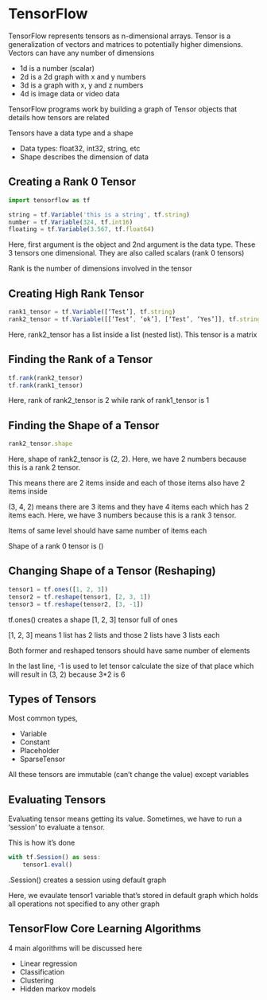 # TensorFlow

TensorFlow represents tensors as n-dimensional arrays. Tensor is a generalization of vectors and matrices to potentially higher dimensions. Vectors can have any number of dimensions

- 1d is a number (scalar)
- 2d is a 2d graph with x and y numbers
- 3d is a graph with x, y and z numbers
- 4d is image data or video data

TensorFlow programs work by building a graph of Tensor objects that details how tensors are related

Tensors have a data type and a shape

- Data types: float32, int32, string, etc
- Shape describes the dimension of data

## Creating a Rank 0 Tensor

```jsx
import tensorflow as tf

string = tf.Variable('this is a string', tf.string)
number = tf.Variable(324, tf.int16)
floating = tf.Variable(3.567, tf.float64)
```

Here, first argument is the object and 2nd argument is the data type. These 3 tensors one dimensional. They are also called scalars (rank 0 tensors)

Rank is the number of dimensions involved in the tensor

## Creating High Rank Tensor

```jsx
rank1_tensor = tf.Variable([‘Test’], tf.string)
rank2_tensor = tf.Variable([[‘Test’, ‘ok’], [‘Test’, ‘Yes’]], tf.string)
```

Here, rank2_tensor has a list inside a list (nested list). This tensor is a matrix

## Finding the Rank of a Tensor

```jsx
tf.rank(rank2_tensor)
tf.rank(rank1_tensor)
```

Here, rank of rank2_tensor is 2 while rank of rank1_tensor is 1

## Finding the Shape of a Tensor

```jsx
rank2_tensor.shape
```

Here, shape of rank2_tensor is (2, 2). Here, we have 2 numbers because this is a rank 2 tensor.

This means there are 2 items inside and each of those items also have 2 items inside

(3, 4, 2) means there are 3 items and they have 4 items each which has 2 items each. Here, we have 3 numbers because this is a rank 3 tensor.

Items of same level should have same number of items each

Shape of a rank 0 tensor is ()

## Changing Shape of a Tensor (Reshaping)

```jsx
tensor1 = tf.ones([1, 2, 3])
tensor2 = tf.reshape(tensor1, [2, 3, 1])
tensor3 = tf.reshape(tensor2, [3, -1])
```

tf.ones() creates a shape [1, 2, 3] tensor full of ones

[1, 2, 3] means 1 list has 2 lists and those 2 lists have 3 lists each

Both former and reshaped tensors should have same number of elements

In the last line, -1 is used to let tensor calculate the size of that place which will result in (3, 2) because 3*2 is 6

## Types of Tensors

Most common types,

- Variable
- Constant
- Placeholder
- SparseTensor

All these tensors are immutable (can’t change the value) except variables

## Evaluating Tensors

Evaluating tensor means getting its value. Sometimes, we have to run a ‘session’ to evaluate a tensor. 

This is how it’s done

```jsx
with tf.Session() as sess:
    tensor1.eval()
```

.Session() creates a session using default graph 

Here, we evaulate tensor1 variable that’s stored in default graph which holds all operations not specified to any other graph

## TensorFlow Core Learning Algorithms

4 main algorithms will be discussed here

- Linear regression
- Classification
- Clustering
- Hidden markov models